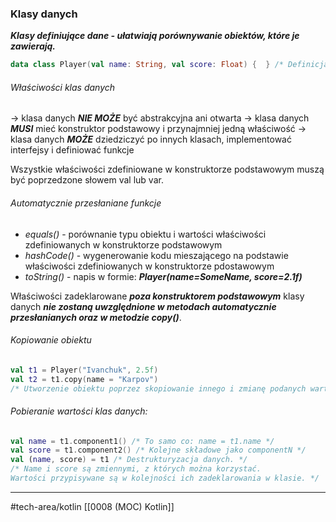 ### Klasy danych
***Klasy definiujące dane - ułatwiają porównywanie obiektów, które je zawierają.***
```kotlin
data class Player(val name: String, val score: Float) {  } /* Definicja */
```
###### Właściwości klas danych 
-> klasa danych ***NIE MOŻE*** być abstrakcyjna ani otwarta
-> klasa danych ***MUSI*** mieć konstruktor podstawowy i przynajmniej jedną właściwość
-> klasa danych ***MOŻE*** dziedziczyć po innych klasach, implementować interfejsy i definiować funkcje

Wszystkie właściwości zdefiniowane w konstruktorze podstawowym muszą być poprzedzone słowem val lub var.
###### Automatycznie przesłaniane funkcje
- _equals()_ - porównanie typu obiektu i wartości właściwości zdefiniowanych w konstruktorze podstawowym
- _hashCode()_ - wygenerowanie kodu mieszającego na podstawie właściwości zdefiniowanych w konstruktorze pdostawowym
- _toString()_ - napis w formie: ___Player(name=SomeName, score=2.1f)___
 
Właściwości zadeklarowane ***poza konstruktorem podstawowym*** klasy danych ***nie zostaną uwzględnione w metodach automatycznie przesłanianych oraz w metodzie _copy()_***.


###### Kopiowanie obiektu
```kotlin
val t1 = Player("Ivanchuk", 2.5f)
val t2 = t1.copy(name = "Karpov") 
/* Utworzenie obiektu poprzez skopiowanie innego i zmianę podanych wartości. */
```
###### Pobieranie wartości klas danych:
```kotlin
val name = t1.component1() /* To samo co: name = t1.name */
val score = t1.component2() /* Kolejne składowe jako componentN */
val (name, score) = t1 /* Destrukturyzacja danych. */
/* Name i score są zmiennymi, z których można korzystać. 
Wartości przypisywane są w kolejności ich zadeklarowania w klasie. */
```

---
#tech-area/kotlin 
[[0008 (MOC) Kotlin]]

